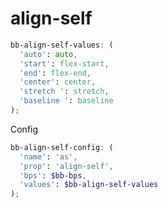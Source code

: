 
# align-self


```scss
bb-align-self-values: (
  'auto': auto,
  'start': flex-start,
  'end': flex-end,
  'center': center,
  'stretch ': stretch,
  'baseline ': baseline
);
```



Config


```scss
bb-align-self-config: (
  'name': 'as',
  'prop': 'align-self',
  'bps': $bb-bps,
  'values': $bb-align-self-values
);
```



